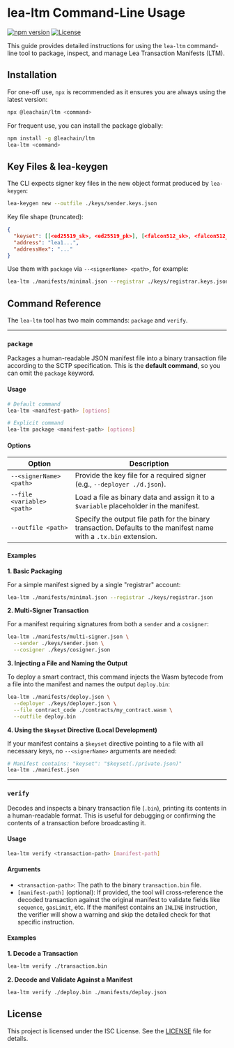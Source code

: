 <!--
giturl: https://github.com/LEA-Blockchain/ltm
name: lea-ltm
version: 1.0.0
description: A library and CLI for resolving and encoding LEA Transaction Manifests.
-->

# lea-ltm Command-Line Usage

[![npm version](https://img.shields.io/npm/v/@leachain/ltm.svg)](https://www.npmjs.com/package/@leachain/ltm)
[![License](https://img.shields.io/npm/l/@leachain/ltm.svg)](https://github.com/LEA-Blockchain/ltm/blob/main/LICENSE)

This guide provides detailed instructions for using the `lea-ltm` command-line tool to package, inspect, and manage Lea Transaction Manifests (LTM).

## Installation

For one-off use, `npx` is recommended as it ensures you are always using the latest version:
```sh
npx @leachain/ltm <command>
```

For frequent use, you can install the package globally:
```sh
npm install -g @leachain/ltm
lea-ltm <command>
```

## Key Files & lea-keygen

The CLI expects signer key files in the new object format produced by `lea-keygen`:

```sh
lea-keygen new --outfile ./keys/sender.keys.json
```

Key file shape (truncated):

```json
{
  "keyset": [[<ed25519_sk>, <ed25519_pk>], [<falcon512_sk>, <falcon512_pk>]],
  "address": "lea1...",
  "addressHex": "..."
}
```

Use them with `package` via `--<signerName> <path>`, for example:

```sh
lea-ltm ./manifests/minimal.json --registrar ./keys/registrar.keys.json
```

## Command Reference

The `lea-ltm` tool has two main commands: `package` and `verify`.

---

### `package`

Packages a human-readable JSON manifest file into a binary transaction file according to the SCTP specification. This is the **default command**, so you can omit the `package` keyword.

#### Usage

```sh
# Default command
lea-ltm <manifest-path> [options]

# Explicit command
lea-ltm package <manifest-path> [options]
```

#### Options

| Option                                | Description                                                                                                |
| ------------------------------------- | ---------------------------------------------------------------------------------------------------------- |
| `--<signerName> <path>`               | Provide the key file for a required signer (e.g., `--deployer ./d.json`).                                  |
| `--file <variable> <path>`            | Load a file as binary data and assign it to a `$variable` placeholder in the manifest.                     |
| `--outfile <path>`                    | Specify the output file path for the binary transaction. Defaults to the manifest name with a `.tx.bin` extension. |

#### Examples

**1. Basic Packaging**

For a simple manifest signed by a single "registrar" account:

```sh
lea-ltm ./manifests/minimal.json --registrar ./keys/registrar.json
```

**2. Multi-Signer Transaction**

For a manifest requiring signatures from both a `sender` and a `cosigner`:

```sh
lea-ltm ./manifests/multi-signer.json \
  --sender ./keys/sender.json \
  --cosigner ./keys/cosigner.json
```

**3. Injecting a File and Naming the Output**

To deploy a smart contract, this command injects the Wasm bytecode from a file into the manifest and names the output `deploy.bin`:

```sh
lea-ltm ./manifests/deploy.json \
  --deployer ./keys/deployer.json \
  --file contract_code ./contracts/my_contract.wasm \
  --outfile deploy.bin
```

**4. Using the `$keyset` Directive (Local Development)**

If your manifest contains a `$keyset` directive pointing to a file with all necessary keys, no `--<signerName>` arguments are needed:

```sh
# Manifest contains: "keyset": "$keyset(./private.json)"
lea-ltm ./manifest.json
```

---

### `verify`

Decodes and inspects a binary transaction file (`.bin`), printing its contents in a human-readable format. This is useful for debugging or confirming the contents of a transaction before broadcasting it.

#### Usage

```sh
lea-ltm verify <transaction-path> [manifest-path]
```

#### Arguments

-   `<transaction-path>`: The path to the binary `transaction.bin` file.
-   `[manifest-path]` (optional): If provided, the tool will cross-reference the decoded transaction against the original manifest to validate fields like `sequence`, `gasLimit`, etc. If the manifest contains an `INLINE` instruction, the verifier will show a warning and skip the detailed check for that specific instruction.

#### Examples

**1. Decode a Transaction**

```sh
lea-ltm verify ./transaction.bin
```

**2. Decode and Validate Against a Manifest**

```sh
lea-ltm verify ./deploy.bin ./manifests/deploy.json
```

## License

This project is licensed under the ISC License. See the [LICENSE](LICENSE) file for details.
